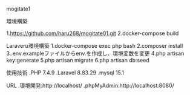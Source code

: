 mogitate1

環境構築

1.https://github.com/haru268/mogitate01.git
2.docker-compose build

Laraveru環境構築 
1.docker-compose exec php bash 
2.composer install 
3..env.exampleファイルからenv.を作成し、環境変数を変更 
4.php artisan key:generate 
5.php artisan migrate 
6.php artisan db:seed

使用技術 
.PHP 7.4.9 
.Laravel 8.83.29 
.mysql 15.1

URL 
.環境開発:http://localhost/ 
.phpMyAdmin:http://localhost:8080/ 

